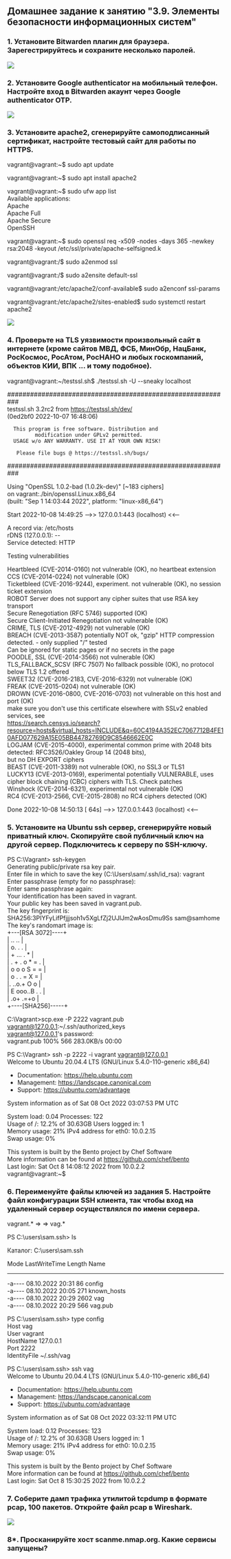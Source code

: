 ## Домашнее задание к занятию "3.9. Элементы безопасности информационных систем"

### 1. Установите Bitwarden плагин для браузера. Зарегестрируйтесь и сохраните несколько паролей.

![](https://github.com/sergey-svet-melnikov/My-Tutorial/blob/main/DevOps-22/Home_Work/03-sysadmin-09-security/bitwarden__PC_home.jpg)

### 2. Установите Google authenticator на мобильный телефон. Настройте вход в Bitwarden акаунт через Google authenticator OTP.

![](https://github.com/sergey-svet-melnikov/My-Tutorial/blob/main/DevOps-22/Home_Work/03-sysadmin-09-security/bitwarden_VIA_Google_Auth.jpg)

### 3. Установите apache2, сгенерируйте самоподписанный сертификат, настройте тестовый сайт для работы по HTTPS.

vagrant@vagrant:~$ sudo apt update 

vagrant@vagrant:~$ sudo apt install apache2  

vagrant@vagrant:~$ sudo ufw app list  
Available applications:  
  Apache  
  Apache Full  
  Apache Secure  
  OpenSSH  
  
vagrant@vagrant:~$ sudo openssl req -x509 -nodes -days 365 -newkey rsa:2048 -keyout /etc/ssl/private/apache-selfsigned.k

vagrant@vagrant:/$ sudo a2enmod ssl    

vagrant@vagrant:/$ sudo a2ensite default-ssl    

vagrant@vagrant:/etc/apache2/conf-available$ sudo a2enconf ssl-params  

vagrant@vagrant:/etc/apache2/sites-enabled$ sudo systemctl restart apache2  

![](https://github.com/sergey-svet-melnikov/My-Tutorial/blob/main/DevOps-22/Home_Work/03-sysadmin-09-security/Apache_HTTPS.jpg)

### 4.  Проверьте на TLS уязвимости произвольный сайт в интернете (кроме сайтов МВД, ФСБ, МинОбр, НацБанк, РосКосмос, РосАтом, РосНАНО и любых госкомпаний, объектов КИИ, ВПК ... и тому подобное).

vagrant@vagrant:~/testssl.sh$ ./testssl.sh -U --sneaky localhost  

###########################################################  
    testssl.sh       3.2rc2 from https://testssl.sh/dev/  
    (0ed2bf0 2022-10-07 16:48:06)  
  
      This program is free software. Distribution and  
             modification under GPLv2 permitted.   
      USAGE w/o ANY WARRANTY. USE IT AT YOUR OWN RISK!  
  
       Please file bugs @ https://testssl.sh/bugs/  

###########################################################  

 Using "OpenSSL 1.0.2-bad (1.0.2k-dev)" [~183 ciphers]  
 on vagrant:./bin/openssl.Linux.x86_64  
 (built: "Sep  1 14:03:44 2022", platform: "linux-x86_64")  
 

 Start 2022-10-08 14:49:25        -->> 127.0.0.1:443 (localhost) <<--  

 A record via:           /etc/hosts  
 rDNS (127.0.0.1):       --  
 Service detected:       HTTP  


 Testing vulnerabilities  
  
 Heartbleed (CVE-2014-0160)                not vulnerable (OK), no heartbeat extension  
 CCS (CVE-2014-0224)                       not vulnerable (OK)  
 Ticketbleed (CVE-2016-9244), experiment.  not vulnerable (OK), no session ticket extension  
 ROBOT                                     Server does not support any cipher suites that use RSA key transport  
 Secure Renegotiation (RFC 5746)           supported (OK)  
 Secure Client-Initiated Renegotiation     not vulnerable (OK)  
 CRIME, TLS (CVE-2012-4929)                not vulnerable (OK)  
 BREACH (CVE-2013-3587)                    potentially NOT ok, "gzip" HTTP compression detected. - only supplied "/" tested  
                                           Can be ignored for static pages or if no secrets in the page  
 POODLE, SSL (CVE-2014-3566)               not vulnerable (OK)  
 TLS_FALLBACK_SCSV (RFC 7507)              No fallback possible (OK), no protocol below TLS 1.2 offered  
 SWEET32 (CVE-2016-2183, CVE-2016-6329)    not vulnerable (OK)   
 FREAK (CVE-2015-0204)                     not vulnerable (OK)  
 DROWN (CVE-2016-0800, CVE-2016-0703)      not vulnerable on this host and port (OK)  
                                           make sure you don't use this certificate elsewhere with SSLv2 enabled services, see  
                                           https://search.censys.io/search?resource=hosts&virtual_hosts=INCLUDE&q=60C4194A352EC7067712B4FE10AFD077629A15E05BB44782769D9C8546662E0C   
 LOGJAM (CVE-2015-4000), experimental      common prime with 2048 bits detected: RFC3526/Oakley Group 14 (2048 bits),  
                                           but no DH EXPORT ciphers  
 BEAST (CVE-2011-3389)                     not vulnerable (OK), no SSL3 or TLS1  
 LUCKY13 (CVE-2013-0169), experimental     potentially VULNERABLE, uses cipher block chaining (CBC) ciphers with TLS. Check patches  
 Winshock (CVE-2014-6321), experimental    not vulnerable (OK)  
 RC4 (CVE-2013-2566, CVE-2015-2808)        no RC4 ciphers detected (OK)  


 Done 2022-10-08 14:50:13 [  64s] -->> 127.0.0.1:443 (localhost) <<--  

### 5. Установите на Ubuntu ssh сервер, сгенерируйте новый приватный ключ. Скопируйте свой публичный ключ на другой сервер. Подключитесь к серверу по SSH-ключу.

PS C:\Vagrant> ssh-keygen  
Generating public/private rsa key pair.  
Enter file in which to save the key (C:\Users\sam/.ssh/id_rsa): vagrant  
Enter passphrase (empty for no passphrase):  
Enter same passphrase again:  
Your identification has been saved in vagrant.  
Your public key has been saved in vagrant.pub.  
The key fingerprint is:  
SHA256:3PIYFyLifPfjjjsoh1v5XgLfZj2UJlJm2wAosDmu9Ss sam@samhome  
The key's randomart image is:  
+---[RSA 3072]----+  
|  ..   ..        |   
|   o. .  .       |   
|  + ... . *      |     
| . + . o * = .   |  
|  o o o S = =    |  
| o . . = X =     |  
|.   ..o.+ O o    |  
|  E ooo..B . .   |  
|   .o+ .=+o      |  
+----[SHA256]-----+  
  
C:\Vagrant>scp.exe -P 2222 vagrant.pub vagrant@127.0.0.1:~/.ssh/authorized_keys  
vagrant@127.0.0.1's password:  
vagrant.pub                                   100%  566   283.0KB/s   00:00  

PS C:\Vagrant> ssh -p 2222 -i vagrant vagrant@127.0.0.1  
Welcome to Ubuntu 20.04.4 LTS (GNU/Linux 5.4.0-110-generic x86_64)  
  
 * Documentation:  https://help.ubuntu.com  
 * Management:     https://landscape.canonical.com  
 * Support:        https://ubuntu.com/advantage  

  System information as of Sat 08 Oct 2022 03:07:53 PM UTC  

  System load:  0.04               Processes:             122  
  Usage of /:   12.2% of 30.63GB   Users logged in:       1  
  Memory usage: 21%                IPv4 address for eth0: 10.0.2.15  
  Swap usage:   0%  


This system is built by the Bento project by Chef Software  
More information can be found at https://github.com/chef/bento  
Last login: Sat Oct  8 14:08:12 2022 from 10.0.2.2  
vagrant@vagrant:~$  

### 6. Переименуйте файлы ключей из задания 5. Настройте файл конфигурации SSH клиента, так чтобы вход на удаленный сервер осуществлялся по имени сервера.

vagrant.* => => vag.*  

PS C:\users\sam\.ssh> ls  

  Каталог: C:\users\sam\.ssh  

Mode                 LastWriteTime         Length Name  
----                 -------------         ------ ----  
-a----        08.10.2022     20:31             86 config  
-a----        08.10.2022     20:05            271 known_hosts  
-a----        08.10.2022     20:29           2602 vag  
-a----        08.10.2022     20:29            566 vag.pub  

PS C:\users\sam\.ssh> type config  
Host vag  
  User vagrant  
  HostName 127.0.0.1  
  Port 2222  
  IdentityFile ~/.ssh/vag    

PS C:\users\sam\.ssh> ssh vag  
Welcome to Ubuntu 20.04.4 LTS (GNU/Linux 5.4.0-110-generic x86_64)  

 * Documentation:  https://help.ubuntu.com  
 * Management:     https://landscape.canonical.com  
 * Support:        https://ubuntu.com/advantage  
 
  System information as of Sat 08 Oct 2022 03:32:11 PM UTC  

  System load:  0.12               Processes:             123  
  Usage of /:   12.2% of 30.63GB   Users logged in:       1  
  Memory usage: 21%                IPv4 address for eth0: 10.0.2.15  
  Swap usage:   0%  


This system is built by the Bento project by Chef Software  
More information can be found at https://github.com/chef/bento  
Last login: Sat Oct  8 15:30:25 2022 from 10.0.2.2  
 
### 7. Соберите дамп трафика утилитой tcpdump в формате pcap, 100 пакетов. Откройте файл pcap в Wireshark.

![](https://github.com/sergey-svet-melnikov/My-Tutorial/blob/main/DevOps-22/Home_Work/03-sysadmin-09-security/tcpdump.jpg)

### 8*. Просканируйте хост scanme.nmap.org. Какие сервисы запущены?

